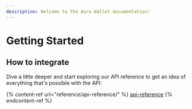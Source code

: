 ```yaml
---
description: Welcome to the Auro Wallet documentation!
---
```


# Getting Started

## How to integrate&#x20;

Dive a little deeper and start exploring our API reference to get an idea of everything that's possible with the API:

{% content-ref url="reference/api-reference/" %}
[api-reference](reference/api-reference/)
{% endcontent-ref %}
